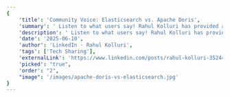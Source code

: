 ```yaml
---
{
    'title': 'Community Voice: Elasticsearch vs. Apache Doris',
    'summary': ' Listen to what users say! Rahul Kolluri has provided a detailed technical comparison between Elasticsearch and Apache Doris based on real-world billing analytics scenarios. Based on his experience building dashboards and backend APIs around AWS usage and billing data, he saw Elasticsearch hit major limits when used for analytics.',
    'description': ' Listen to what users say! Rahul Kolluri has provided a detailed technical comparison between Elasticsearch and Apache Doris based on real-world billing analytics scenarios. Based on his experience building dashboards and backend APIs around AWS usage and billing data, he saw Elasticsearch hit major limits when used for analytics.',
    'date': '2025-06-10',
    'author': 'LinkedIn · Rahul Kolluri',
    'tags': ['Tech Sharing'],
    'externalLink': 'https://www.linkedin.com/posts/rahul-kolluri-352447191_rethinking-elasticsearch-for-analytics-activity-7333804955700473859-2-e4?utm_source=share&utm_medium=member_desktop&rcm=ACoAACoH8OcBYW4CFSr632eidBaUEb5u1O2r30o',
    'picked': "true",
    'order': "2",
    "image": '/images/apache-doris-vs-elasticsearch.jpg'
}
---
```


<!--
Licensed to the Apache Software Foundation (ASF) under one
or more contributor license agreements.  See the NOTICE file
distributed with this work for additional information
regarding copyright ownership.  The ASF licenses this file
to you under the Apache License, Version 2.0 (the
"License"); you may not use this file except in compliance
with the License.  You may obtain a copy of the License at
  http://www.apache.org/licenses/LICENSE-2.0
Unless required by applicable law or agreed to in writing,
software distributed under the License is distributed on an
"AS IS" BASIS, WITHOUT WARRANTIES OR CONDITIONS OF ANY
KIND, either express or implied.  See the License for the
specific language governing permissions and limitations
under the License.
-->


